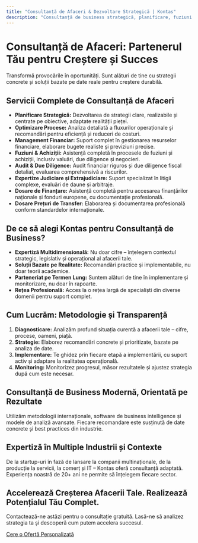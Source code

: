 ```yaml
---
title: "Consultanță de Afaceri & Dezvoltare Strategică | Kontas"
description: "Consultanță de business strategică, planificare, fuziuni & achiziții, audit și due diligence. Partener pentru creștere sustenabilă."
---
```

<!-- Hreflang tags for SEO -->
<!--
<link rel="alternate" href="https://kontas.ro/servicii/consultanta-afaceri/" hreflang="ro-RO" />
<link rel="alternate" href="https://kontas.ro/en/services/business-advisory/" hreflang="en-RO" />
<link rel="alternate" href="https://kontas.ro/servicii/consultanta-afaceri/" hreflang="x-default" />
-->

# Consultanță de Afaceri: Partenerul Tău pentru Creștere și Succes

Transformă provocările în oportunități. Sunt alături de tine cu strategii concrete și soluții bazate pe date reale pentru creștere durabilă.

## Servicii Complete de Consultanță de Afaceri

*   **Planificare Strategică:** Dezvoltarea de strategii clare, realizabile și centrate pe obiective, adaptate realității pieței.
*   **Optimizare Procese:** Analiza detaliată a fluxurilor operaționale și recomandări pentru eficiență și reduceri de costuri.
*   **Management Financiar:** Suport complet în gestionarea resurselor financiare, elaborare bugete realiste și previziuni precise.
*   **Fuziuni & Achiziții:** Asistență completă în procesele de fuziuni și achiziții, inclusiv valuări, due diligence și negocieri.
*   **Audit & Due Diligence:** Audit financiar riguros și due diligence fiscal detaliat, evaluarea comprehensivă a riscurilor.
*   **Expertize Judiciare și Extrajudiciare:** Suport specializat în litigii complexe, evaluări de daune și arbitraje.
*   **Dosare de Finanțare:** Asistență completă pentru accesarea finanțărilor naționale și fonduri europene, cu documentație profesională.
*   **Dosare Prețuri de Transfer:** Elaborarea și documentarea profesională conform standardelor internaționale.

## De ce să alegi Kontas pentru Consultanță de Business?

*   **Expertiză Multidimensională:** Nu doar cifre – înțelegem contextul strategic, legislativ și operațional al afacerii tale.
*   **Soluții Bazate pe Realitate:** Recomandări practice și implementabile, nu doar teorii academice.
*   **Parteneriat pe Termen Lung:** Suntem alături de tine în implementare și monitorizare, nu doar în rapoarte.
*   **Rețea Profesională:** Acces la o rețea largă de specialiști din diverse domenii pentru suport complet.

## Cum Lucrăm: Metodologie și Transparență

1.  **Diagnosticare:** Analizăm profund situația curentă a afacerii tale – cifre, procese, oameni, piață.
2.  **Strategie:** Elaborez recomandări concrete și prioritizate, bazate pe analiza de date.
3.  **Implementare:** Te ghidez prin fiecare etapă a implementării, cu suport activ și adaptare la realitatea operațională.
4.  **Monitoring:** Monitorizez progresul, măsor rezultatele și ajustez strategia după cum este necesar.

## Consultanță de Business Modernă, Orientată pe Rezultate

Utilizăm metodologii internaționale, software de business intelligence și modele de analiză avansate. Fiecare recomandare este susținută de date concrete și best practices din industrie.

## Expertiză în Multiple Industrii și Contexte

De la startup-uri în fază de lansare la companii multinaționale, de la producție la servicii, la comerț și IT – Kontas oferă consultanță adaptată. Experiența noastră de 20+ ani ne permite să înțelegem fiecare sector.

## Accelerează Creșterea Afacerii Tale. Realizează Potențialul Tău Complet.

Contactează-ne astăzi pentru o consultație gratuită. Lasă-ne să analizez strategia ta și descoperă cum putem accelera succesul.

[Cere o Ofertă Personalizată](/contact/)
